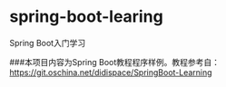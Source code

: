 # spring-boot-learing
Spring Boot入门学习

###本项目内容为Spring Boot教程程序样例。教程参考自：https://git.oschina.net/didispace/SpringBoot-Learning
